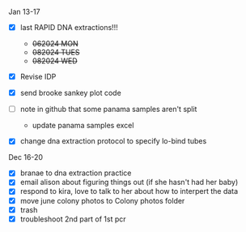 
Jan 13-17
- [x] last RAPID DNA extractions!!! 
	- ~~062024 MON~~
	- ~~082024 TUES~~
	- ~~082024 WED~~
- [x] Revise IDP 
- [x] send brooke sankey plot code 
- [ ] note in github that some panama samples aren't split 
	- update panama samples excel
- [x] change dna extraction protocol to specify lo-bind tubes


Dec 16-20
- [x] branae to dna extraction practice 
- [x] email alison about figuring things out (if she hasn't had her baby)
- [x] respond to kira, love to talk to her about how to interpert the data
- [x] move june colony photos to Colony photos folder
- [x] trash
- [x] troubleshoot 2nd part of 1st pcr
